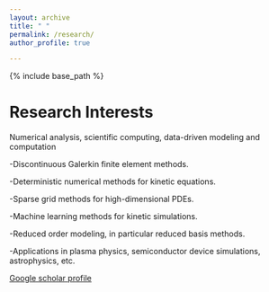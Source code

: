 ```yaml
---
layout: archive
title: " "
permalink: /research/
author_profile: true

---
```


{% include base_path %}

Research Interests
======
Numerical analysis, scientific computing, data-driven modeling and computation

-Discontinuous Galerkin finite element methods.

-Deterministic numerical methods for kinetic equations.

-Sparse grid methods for high-dimensional PDEs. 

-Machine learning methods for kinetic simulations.

-Reduced order modeling, in particular reduced basis methods.

-Applications in plasma physics, semiconductor device simulations, astrophysics, etc.

  [Google scholar profile](https://scholar.google.com/citations?user=-Md94EYAAAAJ&hl=en)
